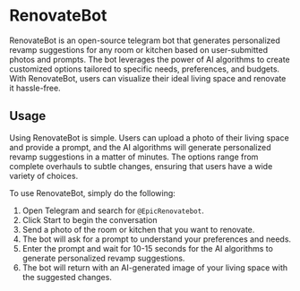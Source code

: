 # RenovateBot

RenovateBot is an open-source telegram bot that generates personalized revamp suggestions for any room or kitchen based on user-submitted photos and prompts. The bot leverages the power of AI algorithms to create customized options tailored to specific needs, preferences, and budgets. With RenovateBot, users can visualize their ideal living space and renovate it hassle-free.

## Usage

Using RenovateBot is simple. Users can upload a photo of their living space and provide a prompt, and the AI algorithms will generate personalized revamp suggestions in a matter of minutes. The options range from complete overhauls to subtle changes, ensuring that users have a wide variety of choices.

To use RenovateBot, simply do the following:

1. Open Telegram and search for `@EpicRenovatebot`.
2. Click Start to begin the conversation
3. Send a photo of the room or kitchen that you want to renovate.
4. The bot will ask for a prompt to understand your preferences and needs.
5. Enter the prompt and wait for 10-15 seconds for the AI algorithms to generate personalized revamp suggestions.
6. The bot will return with an AI-generated image of your living space with the suggested changes.
